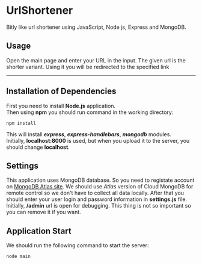 # UrlShortener

Bitly like  url shortener using JavaScript, Node js, Express and MongoDB.

## Usage
Open the main page and enter your URL in the input. The given url is the shorter variant. 
Using it you will be redirected to the specified link

---
## Installation of Dependencies
First you need to install **Node.js** application.  
Then using **npm** you should run command in the working directory:
```
npm install
```
This will install **_express_**, **_express-handlebars_**, **_mongodb_** modules.  
Initially, **localhost:8000** is used, but when you upload it to the server, you should change **localhost**.  

## Settings  
This application uses MongoDB database. So you need to registate account on [MongoDB Atlas site](https://www.mongodb.com/cloud/atlas).
We should use _Atlas_ version of Cloud MongoDB for remote control so we don't have to collect all data locally.
After that you should enter your user login and password information in **settings.js** file.  
Initially, **/admin** url is open for debugging. This thing is not so important so you can remove it if you want.

## Application Start
We should run the following command to start the server:
```
node main
```
